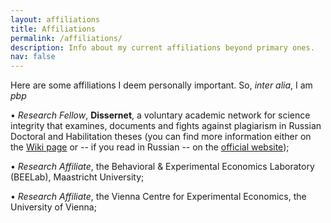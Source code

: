 ```yaml
---
layout: affiliations
title: Affiliations
permalink: /affiliations/
description: Info about my current affiliations beyond primary ones.
nav: false
---
```

Here are some affiliations I deem personally important. So, <i>inter alia</i>, I am  <i>pbp</i> 

&#x2022; <i>Research Fellow</i>,  **Dissernet**, a voluntary academic network for science integrity that examines, documents and fights against plagiarism in Russian Doctoral and Habilitation theses (you can find more information either on the [Wiki page](https://en.wikipedia.org/wiki/Dissernet) or -- if you read in Russian -- on the [official website](https://www.dissernet.org/));

&#x2022; <i>Research Affiliate</i>, the Behavioral & Experimental Economics Laboratory (BEELab), Maastricht University;

&#x2022; <i>Research Affiliate</i>, the Vienna Centre for Experimental Economics, the University of Vienna;


<!-- &#x2022; Member of the Society for Experimental Finance ([SEF](https://www.experimentalfinance.org/)); -->

<!-- &#x2022; Member of the Replication Network ([TRN](https://replicationnetwork.com/)); -->


<!-- <b>Dissernet</b> -->
